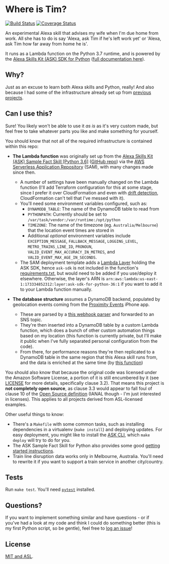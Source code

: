 # Where is Tim?

[![Build Status](https://travis-ci.com/tdmalone/where-is-tim.svg?branch=master)](https://travis-ci.com/tdmalone/where-is-tim)
[![Coverage Status](https://coveralls.io/repos/github/tdmalone/where-is-tim/badge.svg?branch=master)](https://coveralls.io/github/tdmalone/where-is-tim?branch=master)

An experimental Alexa skill that advises my wife when I'm due home from work. All she has to do is say 'Alexa, ask Tim if he's left work yet' or 'Alexa, ask Tim how far away from home he is'.

It runs as a Lambda function on the Python 3.7 runtime, and is powered by the [Alexa Skills Kit (ASK) SDK for Python](https://github.com/alexa/alexa-skills-kit-sdk-for-python) ([full documentation here](https://alexa-skills-kit-python-sdk.readthedocs.io/)).

## Why?

Just as an excuse to learn both Alexa skills and Python, really! And also because I had some of the infrastructure already set up from [previous projects](https://github.com/tdmalone/proximity-events-webhook-parser).

## Can I use this?

Sure! You likely won't be able to use it _as is_ as it's very custom made, but feel free to take whatever parts you like and make something for yourself.

You should know that not all of the required infrastructure is contained within this repo:

- **The Lambda function** was originally set up from the [Alexa Skills Kit (ASK) Sample Fact Skill [Python 3.6]](https://serverlessrepo.aws.amazon.com/applications/arn:aws:serverlessrepo:us-east-1:173334852312:applications~alexa-skills-kit-python36-factskill) ([GitHub repo](https://github.com/alexa/skill-sample-python-fact)) via the [AWS Serverless Application Repository](https://aws.amazon.com/serverless/serverlessrepo/) (SAM), with many changes made since then.
  - A number of settings have been manually changed on the Lambda function (I'll add Terraform configuration for this at some stage, since I prefer it over CloudFormation and even with [drift detection](https://aws.amazon.com/blogs/aws/new-cloudformation-drift-detection/), CloudFormation can't tell that I've messed with it).
  - You'll need some environment variables configured, such as:
    - `DYNAMODB_TABLE`: The name of the DynamoDB table to read from
    - `PYTHONPATH`: Currently should be set to `/var/task/vendor:/var/runtime:/opt/python`
    - `TIMEZONE`: The name of the timezone (eg. `Australia/Melbourne`) that the location event times are stored in
    - Additional _optional_ environment variables include `EXCEPTION_MESSAGE`, `FALLBACK_MESSAGE`, `LOGGING_LEVEL`, `METRO_TRAINS_LINE_ID`, `PRONOUN`, `VALID_EVENT_MAX_ACCURACY_IN_METRES`, and `VALID_EVENT_MAX_AGE_IN_SECONDS`.
  - The SAM deployment template adds a [Lambda Layer](https://docs.aws.amazon.com/lambda/latest/dg/configuration-layers.html) holding the ASK SDK, hence `ask-sdk` is not included in the function's [requirements.txt](lambda/us-east-1_alexa-where-is-tim-0a33c80c982c/requirements.txt), but would need to be added if you use/deploy it elsewhere. Otherwise, the layer's ARN is `arn:aws:lambda:us-east-1:173334852312:layer:ask-sdk-for-python-36:1` if you want to add it to your Lambda function manually.

- **The database structure** assumes a DynamoDB backend, populated by geolocation events coming from the [Proximity Events](http://proximityevents.com/) iPhone app.
  - These are parsed by a [this webhook parser](https://github.com/tdmalone/proximity-events-webhook-parser) and forwarded to an SNS topic.
  - They're then inserted into a DynamoDB table by a custom Lambda function, which does a bunch of other custom automation things based on my location (this function is currently private, but I'll make it public when I've fully separated personal configuration from the code).
  - From there, for performance reasons they're then replicated to a DynamoDB table in the same region that this Alexa skill runs from, and the data is enriched at the same time (by [this function](https://github.com/tdmalone/dynamodb-copy))

You should also know that because the original code was licensed under the Amazon Software License, a portion of it is still encumbered by it (see [LICENSE](LICENSE) for more details, specifically clause 3.2). That means this project is **not completely open source**, as clause 3.3 would appear to fall foul of clause 10 of the [Open Source definition](https://opensource.org/osd) (IANAL though - I'm just interested in licenses). This applies to all projects derived from ASL-licensed examples.

Other useful things to know:

  - There's a `Makefile` with some common tasks, such as installing dependencies in a virtualenv (`make install`) and deploying updates. For easy deployment, you might like to install the [ASK CLI](https://developer.amazon.com/docs/smapi/quick-start-alexa-skills-kit-command-line-interface.html), which `make deploy` will try to do for you.
  - The ASK Sample Fact Skill for Python also provides some good [getting started instructions](https://github.com/alexa/skill-sample-python-fact/blob/master/instructions/1-voice-user-interface.md).
  - Train line disruption data works only in Melbourne, Australia. You'll need to rewrite it if you want to support a train service in another city/country.

## Tests

Run `make test`. You'll need [`pytest`](https://docs.pytest.org/en/latest/) installed.

## Questions?

If you want to implement something similar and have questions - or if you've had a look at my code and think I could do something better (this is my first Python script, so be gentle), feel free to [log an issue](https://github.com/tdmalone/where-is-tim/issues/new)!

## License

[MIT and ASL](LICENSE).
